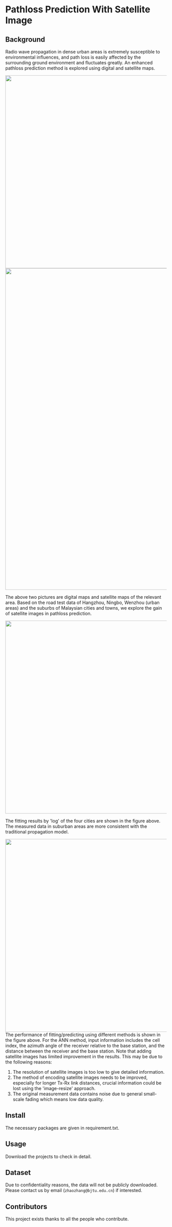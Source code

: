 # Pathloss Prediction With Satellite Image




## Background

Radio wave propagation in dense urban areas is extremely susceptible to environmental influences, and path loss is easily affected by the surrounding ground environment and fluctuates greatly. An enhanced pathloss prediction method is explored using digital and satellite maps.
<div align="center">
<img src="https://github.com/zhaozhang101/Pathloss-Prediction-with-Satellite-Image/assets/71812547/1b7f0067-c4e7-438c-bdaa-40edfc047988" width="600px"></div>
<div align="center">
<img src="https://github.com/zhaozhang101/Pathloss-Prediction-with-Satellite-Image/assets/71812547/de32e6ac-95b2-4628-8281-806dd92d6ad0" width="1000px"></div>

The above two pictures are digital maps and satellite maps of the relevant area. Based on the road test data of Hangzhou, Ningbo, Wenzhou (urban areas) and the suburbs of Malaysian cities and towns, we explore the gain of satellite images in pathloss prediction.
<div align="center">
<img src="https://github.com/zhaozhang101/Pathloss-Prediction-with-Satellite-Image/assets/71812547/337e1f35-d31c-4e34-9175-95764a463540" width="600px"></div>

The fitting results by 'log' of the four cities are shown in the figure above. The measured data in suburban areas are more consistent with the traditional propagation model.

<div align="center">
<img src="https://github.com/zhaozhang101/Pathloss-Prediction-with-Satellite-Image/assets/71812547/baa4d1ce-42e7-44f2-9f3d-b4d0cdf94203" width="600px"></div>
The performance of fitting/predicting using different methods is shown in the figure above. For the ANN method, input information includes the cell index, the azimuth angle of the receiver relative to the base station, and the distance between the receiver and the base station. Note that adding satellite images has limited improvement in the results. This may be due to the following reasons: 

1. The resolution of satellite images is too low to give detailed information.
2. The method of encoding satellite images needs to be improved, especially for longer Tx-Rx link distances, crucial information could be lost using the 'image-resize' approach.
3. The original measurement data contains noise due to general small-scale fading which means low data quality.

## Install
The necessary packages are given in requirement.txt.

## Usage
Download the projects to check in detail.

## Dataset
Due to confidentiality reasons, the data will not be publicly downloaded. Please contact us by email (`zhaozhang@bjtu.edu.cn`) if interested.

## Contributors
This project exists thanks to all the people who contribute.

